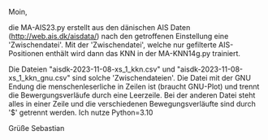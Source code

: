 Moin,

die MA-AIS23.py erstellt aus den dänischen AIS Daten (http://web.ais.dk/aisdata/) nach den getroffenen Einstellung eine 'Zwischendatei'. Mit der 'Zwischendatei', welche nur gefilterte AIS-Positionen enthält wird dann das KNN in der MA-KNN14g.py trainiert.

Die Dateien "aisdk-2023-11-08-xs_1_kkn.csv" und "aisdk-2023-11-08-xs_1_kkn_gnu.csv" sind solche 'Zwischendateien'. Die Datei mit der GNU Endung die menschenleserliche in Zeilen ist (braucht GNU-Plot) und trennt die Bewergungsverläufe durch eine Leerzeile. Bei der anderen Datei steht alles in einer Zeile und die verschiedenen Bewegungsverläufte sind durch '$' getrennt werden.
Ich nutze Python=3.10

Grüße
Sebastian
